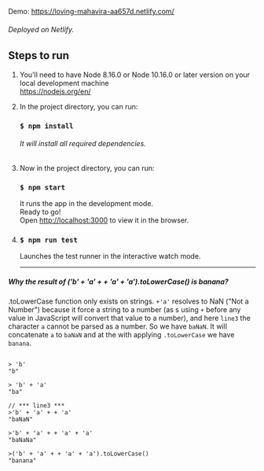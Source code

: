 Demo: https://loving-mahavira-aa657d.netlify.com/
###### Deployed on Netlify.

## Steps to run

1. You’ll need to have Node 8.16.0 or Node 10.16.0 or later version on your local development machine<br>
    https://nodejs.org/en/
    
2. In the project directory, you can run:<br>

    ### `$ npm install`
    ###### It will install all required dependencies.

3. Now in the project directory, you can run:

    ### `$ npm start`

    It runs the app in the development mode.<br>
    Ready to go! <br>
    Open [http://localhost:3000](http://localhost:3000) to view it in the browser.

4.    ### `$ npm run test`

      Launches the test runner in the interactive watch mode.<br><hr>


##### Why the result of ('b' + 'a' + + 'a' + 'a').toLowerCase() is banana?
.toLowerCase function only exists on strings. `+'a'` resolves to NaN ("Not a Number") because it force a string to a number
(as s using `+` before any value in JavaScript will convert that value to a number), 
and here  `line3` the character `a` cannot be parsed as a number. So we have `baNaN`.
It will concatenate `a` to `baNaN` and at the with applying `.toLowerCase` we have `banana`.


```

> 'b' 
"b" 
    
> 'b' + 'a' 
"ba"

// *** line3 *** 
>'b' + 'a' + + 'a' 
"baNaN" 

>'b' + 'a' + + 'a' + 'a' 
"baNaNa" 

>('b' + 'a' + + 'a' + 'a').toLowerCase() 
"banana"

```
